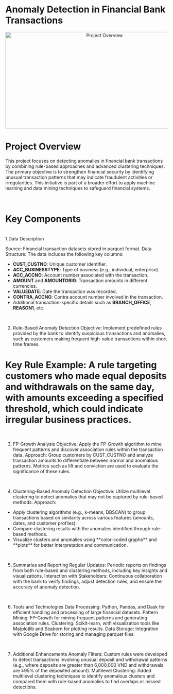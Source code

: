 # Anomaly Detection in Financial Bank Transactions

<div style="text-align: center;">
    <img src="https://developer-blogs.nvidia.com/wp-content/uploads/2021/03/featured_img_devblogs-494.png" alt="Project Overview" width="600" height="300">
</div>


# Project Overview
This project focuses on detecting anomalies in financial bank transactions by combining rule-based approaches and advanced clustering techniques. The primary objective is to strengthen financial security by identifying unusual transaction patterns that may indicate fraudulent activities or irregularities. This initiative is part of a broader effort to apply machine learning and data mining techniques to safeguard financial systems.

<br>

# Key Components
<br>
1.Data Description

Source: Financial transaction datasets stored in parquet format.
Data Structure: The data includes the following key columns:

<ul> <li><b>CUST_CUSTNO</b>: Unique customer identifier.</li> <li><b>ACC_BUSINESSTYPE</b>: Type of business (e.g., individual, enterprise).</li> <li><b>ACC_ACCNO</b>: Account number associated with the transaction.</li> <li><b>AMOUNT</b> and <b>AMOUNTORIG</b>: Transaction amounts in different currencies.</li> <li><b>VALUEDATE</b>: Date the transaction was recorded.</li> <li><b>CONTRA_ACCNO</b>: Contra account number involved in the transaction.</li> <li>Additional transaction-specific details such as <b>BRANCH_OFFICE</b>, <b>REASON1</b>, etc.</li> </ul> <br>

2. Rule-Based Anomaly Detection
Objective: Implement predefined rules provided by the bank to identify suspicious transactions and anomalies, such as customers making frequent high-value transactions within short time frames.<br>
# Key Rule Example: A rule targeting customers who made equal deposits and withdrawals on the same day, with amounts exceeding a specified threshold, which could indicate irregular business practices.

<br>

3. FP-Growth Analysis
Objective: Apply the FP-Growth algorithm to mine frequent patterns and discover association rules within the transaction data.
Approach: Group customers by CUST_CUSTNO and analyze transaction amounts to differentiate between normal and anomalous patterns. Metrics such as lift and conviction are used to evaluate the significance of these rules.

<br>

4. Clustering-Based Anomaly Detection
Objective: Utilize multilevel clustering to detect anomalies that may not be captured by rule-based methods.
Approach:

<ul> <li>Apply clustering algorithms (e.g., k-means, DBSCAN) to group transactions based on similarity across various features (amounts, dates, and customer profiles).</li> <li>Compare clustering results with the anomalies identified through rule-based methods.</li> <li>Visualize clusters and anomalies using **color-coded graphs** and **plots** for better interpretation and communication.</li> </ul> <br>

5. Summaries and Reporting
Regular Updates: Periodic reports on findings from both rule-based and clustering methods, including key insights and visualizations.
Interaction with Stakeholders: Continuous collaboration with the bank to verify findings, adjust detection rules, and ensure the accuracy of anomaly detection.
<br>

6. Tools and Technologies
Data Processing: Python, Pandas, and Dask for efficient handling and processing of large financial datasets.
Pattern Mining: FP-Growth for mining frequent patterns and generating association rules.
Clustering: Scikit-learn, with visualization tools like Matplotlib and Seaborn for plotting results.
Data Storage: Integration with Google Drive for storing and managing parquet files.
<br>

7. Additional Enhancements
Anomaly Filters: Custom rules were developed to detect transactions involving unusual deposit and withdrawal patterns (e.g., where deposits are greater than 6,000,000 VND and withdrawals are ≥95% of the deposited amount).
Multilevel Clustering: Added multilevel clustering techniques to identify anomalous clusters and compared them with rule-based anomalies to find overlaps or missed detections.


